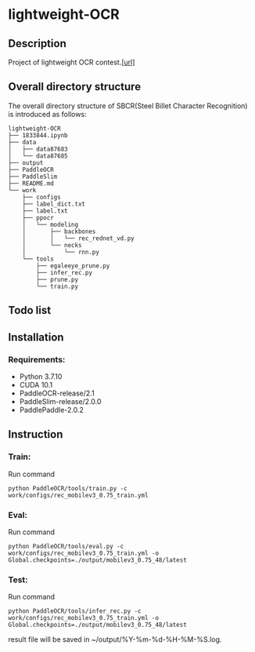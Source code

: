 # lightweight-OCR

## Description
Project of lightweight OCR contest.[[url]](https://aistudio.baidu.com/aistudio/competition/detail/75)

## Overall directory structure
The overall directory structure of SBCR(Steel Billet Character Recognition) is introduced as follows:

```
lightweight-OCR   
├── 1833844.ipynb
├── data
│   ├── data87683
│   └── data87685
├── output
├── PaddleOCR
├── PaddleSlim
├── README.md
└── work
    ├── configs
    ├── label_dict.txt
    ├── label.txt
    ├── ppocr
    │   └── modeling
    │       ├── backbones
    │       │   └── rec_rednet_vd.py
    │       └── necks
    │           └── rnn.py
    └── tools
        ├── egaleeye_prune.py
        ├── infer_rec.py
        ├── prune.py
        └── train.py
```

## Todo list    

## Installation   

### Requirements:
- Python 3.7.10
- CUDA 10.1 
- PaddleOCR-release/2.1
- PaddleSlim-release/2.0.0
- PaddlePaddle-2.0.2

## Instruction

### Train:
Run command
```
python PaddleOCR/tools/train.py -c work/configs/rec_mobilev3_0.75_train.yml
```
### Eval:
Run command
```
python PaddleOCR/tools/eval.py -c work/configs/rec_mobilev3_0.75_train.yml -o Global.checkpoints=./output/mobilev3_0.75_48/latest
```
### Test:
Run command
```
python PaddleOCR/tools/infer_rec.py -c work/configs/rec_mobilev3_0.75_train.yml -o Global.checkpoints=./output/mobilev3_0.75_48/latest
```
result file will be saved in ~/output/%Y-%m-%d-%H-%M-%S.log.

